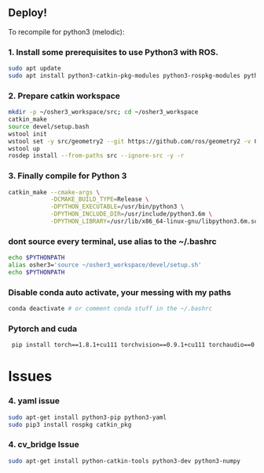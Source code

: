 ## Deploy!

To recompile for python3 (melodic):

### 1. Install some prerequisites to use Python3 with ROS.

```bash
sudo apt update
sudo apt install python3-catkin-pkg-modules python3-rospkg-modules python3-empy
```
### 2. Prepare catkin workspace

```bash
mkdir -p ~/osher3_workspace/src; cd ~/osher3_workspace
catkin_make
source devel/setup.bash
wstool init
wstool set -y src/geometry2 --git https://github.com/ros/geometry2 -v 0.6.5
wstool up
rosdep install --from-paths src --ignore-src -y -r
```
### 3. Finally compile for Python 3

```bash
catkin_make --cmake-args \
            -DCMAKE_BUILD_TYPE=Release \
            -DPYTHON_EXECUTABLE=/usr/bin/python3 \
            -DPYTHON_INCLUDE_DIR=/usr/include/python3.6m \
            -DPYTHON_LIBRARY=/usr/lib/x86_64-linux-gnu/libpython3.6m.so
```

### dont source every terminal, use alias to the ~/.bashrc
```bash
echo $PYTHONPATH
alias osher3='source ~/osher3_workspace/devel/setup.sh'
echo $PYTHONPATH
```

### Disable conda auto activate, your messing with my paths
```bash
conda deactivate # or comment conda stuff in the ~/.bashrc
```

### Pytorch and cuda
```bash
 pip install torch==1.8.1+cu111 torchvision==0.9.1+cu111 torchaudio==0.8.1 -f https://download.pytorch.org/whl/torch_stable.html
```

# Issues
### 4. yaml issue
```bash
sudo apt-get install python3-pip python3-yaml
sudo pip3 install rospkg catkin_pkg
```

### 4. cv_bridge Issue
```bash
sudo apt-get install python-catkin-tools python3-dev python3-numpy
```


